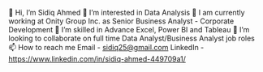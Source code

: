 👋 Hi, I’m Sidiq Ahmed 
👀 I’m interested in Data Analysis 
📒 I am currently working at Onity Group Inc. as Senior Business Analyst - Corporate Development 
🌱 I’m skilled in Advance Excel, Power BI and Tableau 
💞️ I’m looking to collaborate on full time Data Analyst/Business Analyst job roles 📫
   How to reach me Email - sidiq25@gmail.com 
   LinkedIn - https://www.linkedin.com/in/sidiq-ahmed-449709a1/

